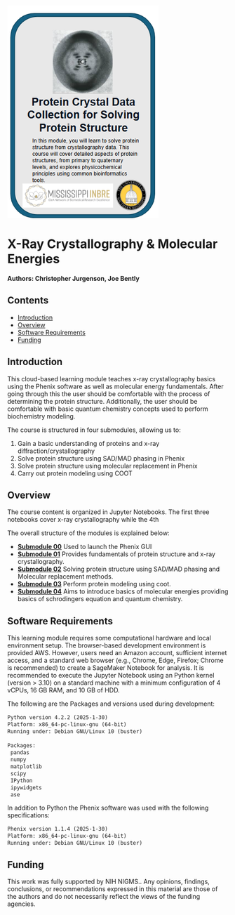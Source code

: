 ![course card](images/MS-course-card.png)

# X-Ray Crystallography & Molecular Energies
**Authors: Christopher Jurgenson, Joe Bently**

## Contents

+ [Introduction](#introduction)
+ [Overview](#overview)
+ [Software Requirements](#software-requirements)
+ [Funding](#funding)

## Introduction

This cloud-based learning module teaches x-ray crystallography basics using the Phenix software as well as molecular energy fundamentals. After going through this the user should be comfortable with the process of determining the protein structure. Additionally, the user should be comfortable with basic quantum chemistry concepts used to perform biochemistry modeling.

The course is structured in four submodules, allowing us to:
1. Gain a basic understanding of proteins and x-ray diffraction/crystallography
2. Solve protein structure using SAD/MAD phasing in Phenix
3. Solve protein structure using molecular replacement in Phenix
4. Carry out protein modeling using COOT


## Overview

The course content is organized in Jupyter Notebooks. The first three notebooks cover x-ray crystallography while the 4th 

The overall structure of the modules is explained below:

+ [**Submodule 00**](./Submodule0.ipynb) Used to launch the Phenix GUI
+ [**Submodule 01**](./Submodule01.ipynb) Provides fundamentals of protein structure and x-ray crystallography. 
+ [**Submodule 02**](./Submodule02.ipynb)  Solving protein structure using SAD/MAD phasing and Molecular replacement methods.
+ [**Submodule 03**](./Submodule03.ipynb) Perform protein modeling using coot. 
+ [**Submodule 04**](./Submodule04.ipynb) Aims to introduce basics of molecular energies providing basics of schrodingers equation and quantum chemistry. 
## Software Requirements

This learning module requires some computational hardware and local environment setup.  The browser-based development environment is provided AWS. However, users need an Amazon account, sufficient internet access, and a standard web browser (e.g., Chrome, Edge, Firefox; Chrome is recommended) to create a SageMaker Notebook for analysis.  It is recommended to execute the Jupyter Notebook using an Python kernel (version > 3.10) on a standard machine with a minimum configuration of 4 vCPUs, 16 GB RAM, and 10 GB of HDD.

The following are the Packages and versions used during development:

```
Python version 4.2.2 (2025-1-30)
Platform: x86_64-pc-linux-gnu (64-bit)
Running under: Debian GNU/Linux 10 (buster)

Packages:
 pandas
 numpy 
 matplotlib
 scipy
 IPython
 ipywidgets
 ase

```

In addition to Python the Phenix software was used with the following specifications:

```
Phenix version 1.1.4 (2025-1-30)
Platform: x86_64-pc-linux-gnu (64-bit)
Running under: Debian GNU/Linux 10 (buster)

```

## Funding

This work was fully supported by NIH NIGMS.. Any opinions, findings, conclusions, or recommendations expressed in this material are those of the authors and do not necessarily reflect the views of the funding agencies.


